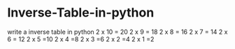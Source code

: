 # Inverse-Table-in-python
write a inverse table in python 
2 x 10 = 20
2 x 9 = 18
2 x 8 = 16
2 x 7 = 14
2 x 6 = 12
2 x 5 =10
2 x 4 =8
2 x 3 =6
2 x 2 =4
2 x 1 =2

